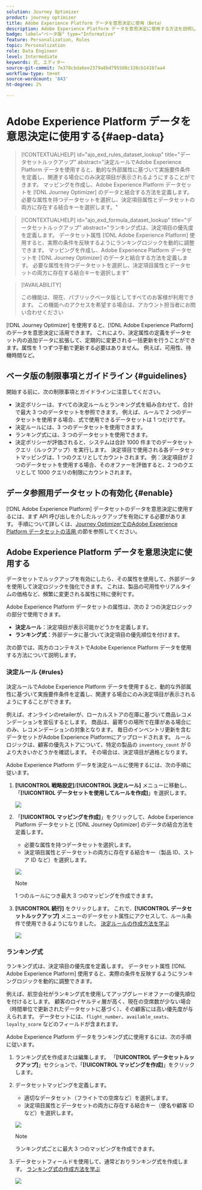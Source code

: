 ```yaml
---
solution: Journey Optimizer
product: journey optimizer
title: Adobe Experience Platform データを意思決定に使用（Beta）
description: Adobe Experience Platform データを意思決定に使用する方法を説明します。
badge: label="ベータ版" type="Informative"
feature: Personalization, Rules
topic: Personalization
role: Data Engineer
level: Intermediate
keywords: 式, エディター
source-git-commit: 7e378cbda6ee2379a8bd795588c328cb14107aa4
workflow-type: tm+mt
source-wordcount: '843'
ht-degree: 2%

---
```


# Adobe Experience Platform データを意思決定に使用する{#aep-data}

>[!CONTEXTUALHELP]
>id="ajo_exd_rules_dataset_lookup"
>title="データセットルックアップ"
>abstract="決定ルールでAdobe Experience Platform データを使用すると、動的な外部属性に基づいて実施要件条件を定義し、関連する場合にのみ決定項目が表示されるようにすることができます。 マッピングを作成し、Adobe Experience Platform データセットを [!DNL Journey Optimizer] のデータと結合する方法を定義します。 必要な属性を持つデータセットを選択し、決定項目属性とデータセットの両方に存在する結合キーを選択します。"

>[!CONTEXTUALHELP]
>id="ajo_exd_formula_dataset_lookup"
>title="データセットルックアップ"
>abstract="ランキング式は、決定項目の優先度を定義します。 データセット属性 [!DNL Adobe Experience Platform] 使用すると、実際の条件を反映するようにランキングロジックを動的に調整できます。 マッピングを作成し、Adobe Experience Platform データセットを [!DNL Journey Optimizer] のデータと結合する方法を定義します。 必要な属性を持つデータセットを選択し、決定項目属性とデータセットの両方に存在する結合キーを選択します"

>[!AVAILABILITY]
>
>この機能は、現在、パブリックベータ版としてすべてのお客様が利用できます。 この機能へのアクセスを希望する場合は、アカウント担当者にお問い合わせください

[!DNL Journey Optimizer] を使用すると、[!DNL Adobe Experience Platform] のデータを意思決定に活用できます。 これにより、決定属性の定義をデータセット内の追加データに拡張して、定期的に変更される一括更新を行うことができます。属性を 1 つずつ手動で更新する必要はありません。 例えば、可用性、待機時間など。

## ベータ版の制限事項とガイドライン {#guidelines}

開始する前に、次の制限事項とガイドラインに注意してください。

* 決定ポリシーは、すべての決定ルールとランキング式を組み合わせて、合計で最大 3 つのデータセットを参照できます。 例えば、ルールで 2 つのデータセットを使用する場合、式で使用できるデータセットは 1 つだけです。
* 決定ルールには、3 つのデータセットを使用できます。
* ランキング式には、3 つのデータセットを使用できます。
* 決定ポリシーが評価されると、システムは合計 1000 件までのデータセットクエリ（ルックアップ）を実行します。 決定項目で使用される各データセットマッピングは、1 つのクエリとしてカウントされます。 例：決定項目が 2 つのデータセットを使用する場合、そのオファーを評価すると、2 つのクエリとして 1000 クエリの制限にカウントされます。

## データ参照用データセットの有効化 {#enable}

[!DNL Adobe Experience Platform] データセットのデータを意思決定に使用するには、まず API 呼び出しを介したルックアップを有効にする必要があります。 手順について詳しくは、[Journey OptimizerでのAdobe Experience Platform データセットの活用 ](../data/lookup-aep-data.md) の節を参照してください。

## Adobe Experience Platform データを意思決定に使用する

データセットでルックアップを有効にしたら、その属性を使用して、外部データを使用して決定ロジックを強化できます。 これは、製品の可用性やリアルタイムの価格など、頻繁に変更される属性に特に便利です。

Adobe Experience Platform データセットの属性は、次の 2 つの決定ロジックの部分で使用できます。

* **決定ルール**：決定項目が表示可能かどうかを定義します。
* **ランキング式**：外部データに基づいて決定項目の優先順位を付けます。

次の節では、両方のコンテキストでAdobe Experience Platform データを使用する方法について説明します。

### 決定ルール {#rules}

決定ルールでAdobe Experience Platform データを使用すると、動的な外部属性に基づいて実施要件条件を定義し、関連する場合にのみ決定項目が表示されるようにすることができます。

例えば、オンラインのretailerが、ローカルストアの在庫に基づいて商品レコメンデーションを宣伝するとします。 商品は、最寄りの場所で在庫がある場合にのみ、レコメンデーションの対象となります。 毎日のインベントリ更新を含むデータセットがAdobe Experience Platformにアップロードされます。 ルールロジックは、顧客の優先ストアについて、特定の製品の `inventory_count` が 0 より大きいかどうかを確認します。 その場合は、決定項目が適格となります。

Adobe Experience Platform データを決定ルールに使用するには、次の手順に従います。

1. **[!UICONTROL 戦略設定]**/**[!UICONTROL 決定ルール]** メニューに移動し、「**[!UICONTROL データセットを使用してルールを作成]**」を選択します。

   ![](assets/exd-lookup-rule.png)

1. 「**[!UICONTROL マッピングを作成]**」をクリックして、Adobe Experience Platform データセットと [!DNL Journey Optimizer] のデータの結合方法を定義します。

   * 必要な属性を持つデータセットを選択します。
   * 決定項目属性とデータセットの両方に存在する結合キー（製品 ID、ストア ID など）を選択します。

   ![](assets/exd-lookup-mapping.png)

   >[!NOTE]
   >
   >1 つのルールにつき最大 3 つのマッピングを作成できます。

1. **[!UICONTROL 続行]** をクリックします。 これで、**[!UICONTROL データセットルックアップ]** メニューのデータセット属性にアクセスして、ルール条件で使用できるようになりました。 [決定ルールの作成方法を学ぶ](../experience-decisioning/rules.md#create)

   ![](assets/exd-lookup-menu.png)

### ランキング式

ランキング式は、決定項目の優先度を定義します。 データセット属性 [!DNL Adobe Experience Platform] 使用すると、実際の条件を反映するようにランキングロジックを動的に調整できます。

例えば、航空会社がランキング式を使用してアップグレードオファーの優先順位を付けるとします。 顧客のロイヤルティ層が高く、現在の空席数が少ない場合（時間単位で更新されたデータセットに基づく）、その顧客には高い優先度が与えられます。 データセットには、`flight_number`、`available_seats`、`loyalty_score` などのフィールドが含まれます。

Adobe Experience Platform データをランキング式に使用するには、次の手順に従います。

1. ランキング式を作成または編集します。 「**[!UICONTROL データセットルックアップ]**」セクションで、「**[!UICONTROL マッピングを作成]**」をクリックします。

1. データセットマッピングを定義します。

   * 適切なデータセット（フライトでの空席など）を選択します。
   * 決定項目属性とデータセットの両方に存在する結合キー（便名や顧客 ID など）を選択します。

   ![](assets/exd-lookup-formula-mapping.png)

   >[!NOTE]
   >
   >ランキング式ごとに最大 3 つのマッピングを作成できます。

1. データセットフィールドを使用して、通常どおりランキング式を作成します。 [ ランキング式の作成方法を学ぶ ](../experience-decisioning/exd-ranking-formulas.md#create-ranking-formula)

   ![](assets/exd-lookup-formula-criteria.png)
